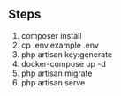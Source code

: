 ## Steps

1. composer install
2. cp .env.example .env
3. php artisan key:generate
4. docker-compose up -d
5. php artisan migrate
6. php artisan serve
